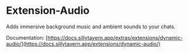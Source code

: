 # Extension-Audio
Adds immersive background music and ambient sounds to your chats.

Documentation: [https://docs.sillytavern.app/extras/extensions/dynamic-audio/](https://docs.sillytavern.app/extensions/dynamic-audio/)
